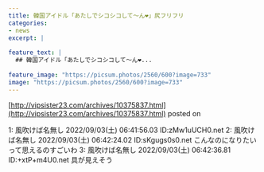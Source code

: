 ```yaml
---
title: 韓国アイドル「あたしでシコシコして～ん❤」尻フリフリ
categories:
- news
excerpt: |
  
feature_text: |
  ## 韓国アイドル「あたしでシコシコして～ん❤...
  
feature_image: "https://picsum.photos/2560/600?image=733"
image: "https://picsum.photos/2560/600?image=733"
---
```


[http://vipsister23.com/archives/10375837.html](http://vipsister23.com/archives/10375837.html)
posted on 

<!--more-->

1: 風吹けば名無し 2022/09/03(土) 06:41:56.03 ID:zMw1uUCH0.net 2: 風吹けば名無し 2022/09/03(土) 06:42:24.02 ID:sKgugs0s0.net こんなのになりたいって思えるのすごいわ 3: 風吹けば名無し 2022/09/03(土) 06:42:36.81 ID:+xtP+m4U0.net 具が見えそう
